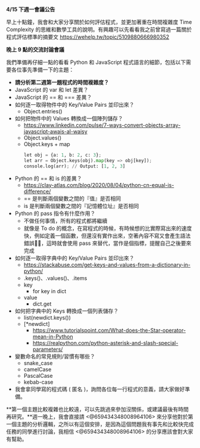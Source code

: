 **4/15 下週一會議公告**

早上十點鐘，我會和大家分享關於如何評估程式，並更加著重在時間複雜度 Time Complexity 的思維和數學工具的說明。有興趣可以先看看我之前曾寫過一篇關於程式評估標準的摘要文 https://wehelp.tw/topic/5109880666980352

**晚上 9 點的交流討論會議**

我們準備再仔細一點的看看 Python 和 JavaScript 程式語言的細節，包括以下需要各位事先準備一下的主題：

- **請分析第二週第一題程式的時間複雜度？**
- JavaScript 的 var 和 let 差異？
- JavaScript 的 == 和 === 差異？
- 如何逐一取得物件中的 Key/Value Pairs 並印出來？
  - Object.entries()
- 如何把物件中的 Values 轉換成一個陣列儲存？
  - https://www.linkedin.com/pulse/7-ways-convert-objects-array-javascript-awais-al-waisy
  - Object.values()
  - Object.keys + map
    ``` python
    let obj = {a: 1, b: 2, c: 3};
    let arr = Object.keys(obj).map(key => obj[key]);
    console.log(arr); // Output: [1, 2, 3]
    ```
- Python 的 == 和 is 的差異？
  - https://clay-atlas.com/blog/2020/08/04/python-cn-equal-is-difference/
  - == 是判斷兩個變數之間的『值』是否相同
  - is 是判斷兩個變數之間的『記憶體位址』是否相同
- Python 的 pass 指令有什麼作用？
  - 不做任何事情，所有的程式都將繼續
  - 就像是 To do 的概念，在寫程式的時候，有時候想的比實際寫出來的速度快，例如定義一個函數，但還沒有實作出來，空著內容不寫又會產生語法錯誤🤦‍♂️，這時就會使用 pass 來替代，當作是個指標，提醒自己之後要來完成
- 如何逐一取得字典中的 Key/Value Pairs 並印出來？
  - https://stackabuse.com/get-keys-and-values-from-a-dictionary-in-python/  
  - .keys()、.values()、.items
  - key
    - for key in dict
  - value
    - dict.get
- 如何把字典中的 Keys 轉換成一個列表儲存？
  - list(newdict.keys())
  - [*newdict]
    - https://www.tutorialspoint.com/What-does-the-Star-operator-mean-in-Python
    - https://realpython.com/python-asterisk-and-slash-special-parameters/
- 變數命名的常見規則/習慣有哪些？
  - snake_case
  - camelCase
  - PascalCase
  - kebab-case 
- 我會拿同學寫的程式碼 ( 匿名 )，詢問各位每一行程式的意義，請大家做好準備。

**第一個主題比較複雜也比較遠，可以先跳過來參加沒關係，或建議最後有時間再研究。**週一晚上，我會直接請 <@659434348008964106> 來分享他對於第一個主題的分析邏輯，之所以有這個安排，是因為這個問題我有事先和比較快完成任務的同學進行討論，我相信 <@659434348008964106> 的分享應該會對大家有幫助。